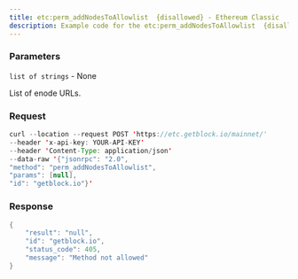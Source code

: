 ```yaml
---
title: etc:perm_addNodesToAllowlist  {disallowed} - Ethereum Classic
description: Example code for the etc:perm_addNodesToAllowlist  {disallowed} json-rpc method. Сomplete guide on how to use etc:perm_addNodesToAllowlist  {disallowed} json-rpc in GetBlock.io Web3 documentation.
---
```


### Parameters


`list of strings` - None

List of enode URLs.

### Request

``` java
curl --location --request POST 'https://etc.getblock.io/mainnet/' 
--header 'x-api-key: YOUR-API-KEY' 
--header 'Content-Type: application/json' 
--data-raw '{"jsonrpc": "2.0",
"method": "perm_addNodesToAllowlist",
"params": [null],
"id": "getblock.io"}'
```

###  Response

``` java
{
    "result": "null",
    "id": "getblock.io",
    "status_code": 405,
    "message": "Method not allowed"
}
```

